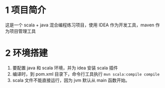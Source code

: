 # 1 项目简介
这是一个 scala + java 混合编程练习项目，使用 IDEA 作为开发工具，maven 作为项目管理工具
# 2 环境搭建
1. 要配置 java 和 scala 环境，并为 idea 安装 scala 插件
2. 编译时，到 pom.xml 目录下，命令行工具执行 `mvn scala:compile compile`
3. scala 文件不能直接运行，因为 jvm 默认从 main 函数开始。

